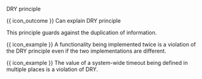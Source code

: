 <span id="title">DRY principle</span>

<span id="prereqs"></span>

<span id="outcomes">{{ icon_outcome }} Can explain DRY principle</span>

<div id="body">

<box type="definition" seamless>
<include src="../../common/definitions.md#def-dry-principle" trim />
</box>

This principle guards against the duplication of information.

<box>

{{ icon_example }} A functionality being implemented twice is a violation of the DRY principle even if the two implementations are different.

{{ icon_example }} The value of a system-wide timeout being defined in multiple places is a violation of DRY.

</box>

</div>

<div id="extras">
</div>
